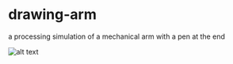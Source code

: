# drawing-arm
a processing simulation of a mechanical arm with a pen at the end
 
![alt text](https://github.com/91Seconds/drawing-arm/master/sample/ScreenShot.png "ScreenShot")
